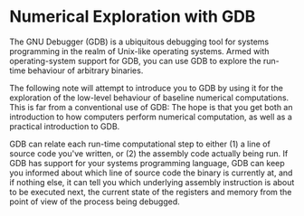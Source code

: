 # Numerical Exploration with GDB

The GNU Debugger (GDB) is a ubiquitous debugging tool for systems programming
in the realm of Unix-like operating systems. Armed with operating-system
support for GDB, you can use GDB to explore the run-time behaviour of arbitrary
binaries.

The following note will attempt to introduce you to GDB by using it for the
exploration of the low-level behaviour of baseline numerical computations. This
is far from a conventional use of GDB: The hope is that you get both an
introduction to how computers perform numerical computation, as well as a
practical introduction to GDB.

GDB can relate each run-time computational step to either (1) a line of source
code you've written, or (2) the assembly code actually being run. If GDB has
support for your systems programming language, GDB can keep you informed about
which line of source code the binary is currently at, and if nothing else, it
can tell you which underlying assembly instruction is about to be executed
next, the current state of the registers and memory from the point of view of
the process being debugged.
